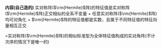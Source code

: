 **内容(自己造的)**
实对称阵($\rm{Hermite}$阵)的特征值是实对称阵($\rm{Hermite}$阵)正交相似的全系不变量
$+$
任意实对称阵($\rm{Hermite}$阵)均可对角化
$+$
$\rm{Hermite}$阵的特征值都是实数，且属于不同特征值的特征向量相互正交

$=$实对称阵($\rm{Hermite}$阵)的相似标准型为全体特征值构成的实对角阵(不计次序的情况下是唯一的)
